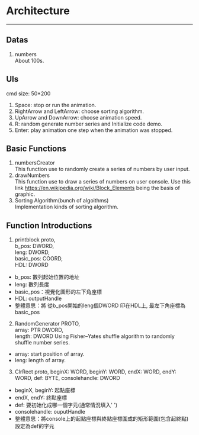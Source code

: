 # Architecture
---
## Datas
1. numbers  
About 100s.  
## UIs  
cmd size: 50*200
1. Space: stop or run the animation.
2. RightArrow and LeftArrow: choose sorting algorithm.
3. UpArrow and DownArrow: choose animation speed.
4. R: random generate number series and Initialize code demo.
5. Enter: play animation one step when the animation was stopped.
## Basic Functions
1. numbersCreator  
This function use to randomly create a series of numbers by user input.  
2. drawNumbers  
This function use to draw a series of numbers on user console.
Use this link https://en.wikipedia.org/wiki/Block_Elements being the basis of graphic. 
3. Sorting Algorithm(bunch of algoithms)  
Implementation kinds of sorting algorithm.

## Function Introductions

1. printblock proto,  
    b_pos: DWORD,  
    leng: DWORD,  
    basic_pos: COORD,  
    HDL: DWORD  
* b_pos: 數列起始位置的地址  
* leng: 數列長度  
* basic_pos：視覺化圖形的左下角座標  
* HDL: outputHandle  
* 整體意思：將 從b_pos開始的leng個DWORD 印在HDL上, 最左下角座標為basic_pos  
2. RandomGenerator PROTO,  
    array: PTR DWORD,  
    length: DWORD
Using Fisher–Yates shuffle algorithm to randomly shuffle number series.
* array: start position of array.  
* leng: length of array.  

3. ClrRect proto,
	beginX: WORD, beginY: WORD, endX: WORD, endY: WORD,
    def: BYTE, consolehandle: DWORD
* beginX, beginY: 起點座標
* endX, endY: 終點座標
* def: 要初始化成哪一個字元(通常情況填入' ')
* consolehandle: ouputHandle
* 整體意思：將console上的起點座標與終點座標圍成的矩形範圍(包含起終點)設定為def的字元
